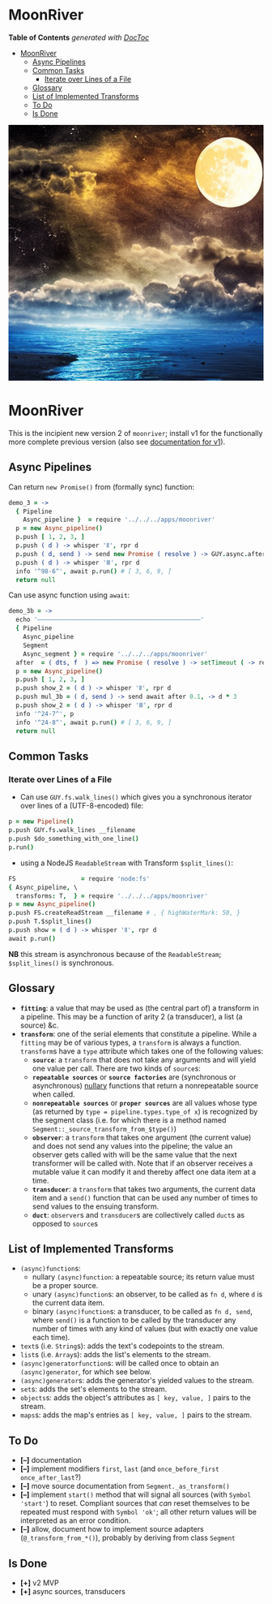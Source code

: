 


# MoonRiver



<!-- START doctoc generated TOC please keep comment here to allow auto update -->
<!-- DON'T EDIT THIS SECTION, INSTEAD RE-RUN doctoc TO UPDATE -->
**Table of Contents**  *generated with [DocToc](https://github.com/thlorenz/doctoc)*

- [MoonRiver](#moonriver)
  - [Async Pipelines](#async-pipelines)
  - [Common Tasks](#common-tasks)
    - [Iterate over Lines of a File](#iterate-over-lines-of-a-file)
  - [Glossary](#glossary)
  - [List of Implemented Transforms](#list-of-implemented-transforms)
  - [To Do](#to-do)
  - [Is Done](#is-done)

<!-- END doctoc generated TOC please keep comment here to allow auto update -->

![moonriver](artwork/moonriver.png)

# MoonRiver

This is the incipient new version 2 of `moonriver`; install v1 for the functionally more complete previous
version (also see [documentation for v1](./README-v1.md)).

## Async Pipelines

Can return `new Promise()` from (formally sync) function:

```coffee
demo_3 = ->
  { Pipeline
    Async_pipeline }  = require '../../../apps/moonriver'
  p = new Async_pipeline()
  p.push [ 1, 2, 3, ]
  p.push ( d ) -> whisper 'Ⅱ', rpr d
  p.push ( d, send ) -> send new Promise ( resolve ) -> GUY.async.after 0.1, -> resolve d * 3
  p.push ( d ) -> whisper 'Ⅲ', rpr d
  info '^98-6^', await p.run() # [ 3, 6, 9, ]
  return null
```

Can use async function using `await`:

```coffee
demo_3b = ->
  echo '—————————————————————————————————————————————'
  { Pipeline
    Async_pipeline
    Segment
    Async_segment } = require '../../../apps/moonriver'
  after  = ( dts, f  ) => new Promise ( resolve ) -> setTimeout ( -> resolve f() ), dts * 1000
  p = new Async_pipeline()
  p.push [ 1, 2, 3, ]
  p.push show_2 = ( d ) -> whisper 'Ⅱ', rpr d
  p.push mul_3b = ( d, send ) -> send await after 0.1, -> d * 3
  p.push show_2 = ( d ) -> whisper 'Ⅲ', rpr d
  info '^24-7^', p
  info '^24-8^', await p.run() # [ 3, 6, 9, ]
  return null
```

## Common Tasks

### Iterate over Lines of a File

* Can use `GUY.fs.walk_lines()` which gives you a synchronous iterator over lines of a (UTF-8-encoded) file:

```coffee
p = new Pipeline()
p.push GUY.fs.walk_lines __filename
p.push $do_something_with_one_line()
p.run()
```

* using a NodeJS `ReadableStream` with Transform `$split_lines()`:

```coffee
FS                  = require 'node:fs'
{ Async_pipeline, \
  transforms: T,  } = require '../../../apps/moonriver'
p = new Async_pipeline()
p.push FS.createReadStream __filename # , { highWaterMark: 50, }
p.push T.$split_lines()
p.push show = ( d ) -> whisper 'Ⅱ', rpr d
await p.run()
```

**NB** this stream is asynchronous because of the `ReadableStream`; `$split_lines()` is synchronous.

## Glossary

* **`fitting`**: a value that may be used as (the central part of) a transform in a pipeline. This may be a
  function of arity 2 (a transducer), a list (a source) &c.
* **`transform`**: one of the serial elements that constitute a pipeline. While a `fitting` may be of
  various types, a `transform` is always a function. `transform`s have a `type` attribute which takes one of
  the following values:
  * **`source`**: a `transform` that does not take any arguments and will yield one value per call. There
    are two kinds of `source`s:
  * **`repeatable sources`** or **`source factories`** are (synchronous or asynchronous)
    [nullary](https://en.wikipedia.org/wiki/Arity#Nullary) functions that return a nonrepeatable source
    when called.
  * **`nonrepeatable sources`** or **`proper sources`** are all values whose type (as returned by `type =
    pipeline.types.type_of x`) is recognized by the segment class (i.e. for which there is a method named
    `Segment::_source_transform_from_$type()`)
  * **`observer`**: a `transform` that takes one argument (the current value) and does not send any values
    into the pipeline; the value an observer gets called with will be the same value that the next
    transformer will be called with. Note that if an observer receives a mutable value it can modify it and
    thereby affect one data item at a time.
  * **`transducer`**: a `transform` that takes two arguments, the current data item and a `send()` function
    that can be used any number of times to send values to the ensuing transform.
  * **`duct`**: `observer`s and `transducer`s are collectively called `duct`s as opposed to `source`s

## List of Implemented Transforms

* `(async)function`s:
  * nullary `(async)function`: a repeatable source; its return value must be a proper source.
  * unary `(async)function`s: an observer, to be called as `fn d`, where `d` is the current data item.
  * binary `(async)function`s: a transducer, to be called as `fn d, send`, where `send()` is a function to
    be called by the transducer any number of times with any kind of values (but with exactly one value each
    time).
* `text`s (i.e. `String`s): adds the text's codepoints to the stream.
* `list`s (i.e. `Array`s): adds the list's elements to the stream.
* `(async)generatorfunction`s: will be called once to obtain an `(async)generator`, for which see below.
* `(async)generator`s: adds the generator's yielded values to the stream.
* `set`s: adds the set's elements to the stream.
* `objects`s: adds the object's attributes as `[ key, value, ]` pairs to the stream.
* `maps`s: adds the map's entries as `[ key, value, ]` pairs to the stream.

## To Do

* **[–]** documentation
* **[–]** implement modifiers `first`, `last` (and `once_before_first` `once_after_last`?)
* **[–]** move source documentation from `Segment._as_transform()`
* **[–]** implement `start()` method that will signal all sources (with `Symbol 'start'`) to reset.
  Compliant sources that *can* reset themselves to be repeated must respond with `Symbol 'ok'`; all other
  return values will be interpreted as an error condition.
* **[–]** allow, document how to implement source adapters (`@_transform_from_*()`), probably by deriving
  from class `Segment`

## Is Done

* **[+]** v2 MVP
* **[+]** async sources, transducers






